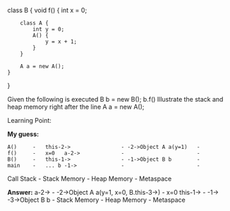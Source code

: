 class B {
    void f() {
        int x = 0;

        class A {
            int y = 0;
            A() {
                y = x + 1;
            }
        }

        A a = new A();
    }   
}

Given the following is executed
B b = new B();
b.f()
Illustrate the stack and heap memory right after the line A a = new A();

Learning Point: 

**My guess:**

    A()     -   this-2->                - -2->Object A a(y=1)   -
    f()     -   x=0   a-2->             -                       -
    B()     -   this-1->                - -1->Object B b        -
    main    -   ... b -1->              -                       -
Call Stack  -   Stack Memory            -   Heap Memory         -   Metaspace

**Answer:**
    a-2->          -   -2->Object A a(y=1, x=0, B.this-3->) -
    x=0
    this-1->       -   -1-> -3->Object B b                  -
   Stack Memory    -   Heap Memory                          -   Metaspace
